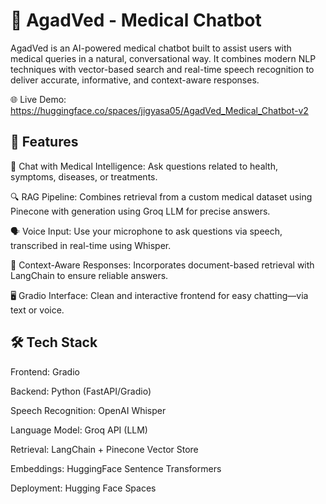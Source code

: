 # 🧠 AgadVed - Medical Chatbot
AgadVed is an AI-powered medical chatbot built to assist users with medical queries in a natural, conversational way. It combines modern NLP techniques with vector-based search and real-time speech recognition to deliver accurate, informative, and context-aware responses.

🌐 Live Demo: https://huggingface.co/spaces/jigyasa05/AgadVed_Medical_Chatbot-v2

## 🚀 Features
💬 Chat with Medical Intelligence: Ask questions related to health, symptoms, diseases, or treatments.

🔍 RAG Pipeline: Combines retrieval from a custom medical dataset using Pinecone with generation using Groq LLM for precise answers.

🗣️ Voice Input: Use your microphone to ask questions via speech, transcribed in real-time using Whisper.

📄 Context-Aware Responses: Incorporates document-based retrieval with LangChain to ensure reliable answers.

🖥️ Gradio Interface: Clean and interactive frontend for easy chatting—via text or voice.

## 🛠️ Tech Stack
Frontend: Gradio

Backend: Python (FastAPI/Gradio)

Speech Recognition: OpenAI Whisper

Language Model: Groq API (LLM)

Retrieval: LangChain + Pinecone Vector Store

Embeddings: HuggingFace Sentence Transformers

Deployment: Hugging Face Spaces
